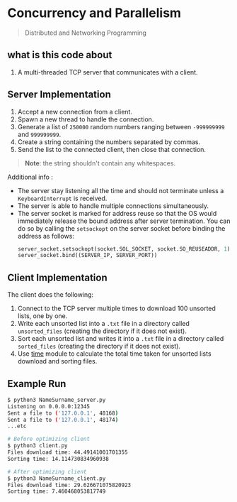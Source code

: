 # Concurrency and Parallelism

> Distributed and Networking Programming

## what is this code about 

1. A multi-threaded TCP server that communicates with a client.

## Server Implementation


1. Accept a new connection from a client.
2. Spawn a new thread to handle the connection.
3. Generate a list of `250000` random numbers ranging between `-999999999` and `999999999`.
4. Create a string containing the numbers separated by commas.
5. Send the list to the connected client, then close that connection.

> **Note**: the string shouldn't contain any whitespaces.

Additional info :

- The server stay listening all the time and should not terminate unless a `KeyboardInterrupt` is received.
- The server is able to handle multiple connections simultaneously.
- The server socket is marked for address reuse so that the OS would immediately release the bound address after server termination. You can do so by calling the `setsockopt` on the server socket before binding the address as follows:
  ```python
  server_socket.setsockopt(socket.SOL_SOCKET, socket.SO_REUSEADDR, 1)
  server_socket.bind((SERVER_IP, SERVER_PORT))
  ```

## Client Implementation

The client does the following:
 
1. Connect to the TCP server multiple times to download 100 unsorted lists, one by one.
2. Write each unsorted list into a `.txt` file in a directory called `unsorted_files` (creating the directory if it does not exist).
3. Sort each unsorted list and writes it into a `.txt` file in a directory called `sorted_files` (creating the directory if it does not exist).
4. Use [time](https://docs.python.org/3/library/time.html) module to calculate the total time taken for unsorted lists download and sorting files.


## Example Run

```bash
$ python3 NameSurname_server.py
Listening on 0.0.0.0:12345
Sent a file to ('127.0.0.1', 48168)
Sent a file to ('127.0.0.1', 48174)
...etc

# Before optimizing client
$ python3 client.py
Files download time: 44.49141001701355
Sorting time: 14.114730834960938

# After optimizing client
$ python3 NameSurname_client.py
Files download time: 29.626671075820923
Sorting time: 7.460468053817749
```
